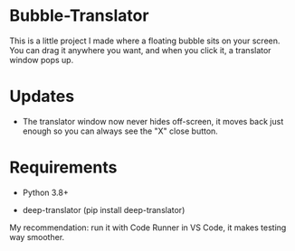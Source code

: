 # Bubble-Translator

This is a little project I made where a floating bubble sits on your screen. You can drag it anywhere you want, and when you click it, a translator window pops up.

# Updates

- The translator window now never hides off-screen, it moves back just enough so you can always see the "X" close button.

# Requirements

- Python 3.8+

- deep-translator (pip install deep-translator)

My recommendation: run it with Code Runner in VS Code, it makes testing way smoother.
